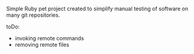 Simple Ruby pet project created to simplify manual testing of software on many git repositories.

toDo:
- invoking remote commands
- removing remote files